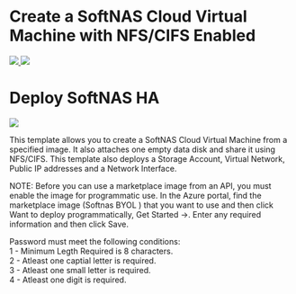 # Create a SoftNAS Cloud Virtual Machine with NFS/CIFS Enabled

<a href="https://portal.azure.com/#create/Microsoft.Template/uri/https%3A%2F%2Fraw.githubusercontent.com%2Fjimyjohny%2FSoftnas-Azure%2Fmaster%2Fazuredeploy.json" target="_blank">
    <img src="http://azuredeploy.net/deploybutton.png"/>
</a>
<a href="http://armviz.io/#/?load=https%3A%2F%2Fraw.githubusercontent.com%2Fjimyjohny%2FSoftnas-Azure%2Fmaster%2Fazuredeploy.json" target="_blank">
    <img src="http://armviz.io/visualizebutton.png"/>
</a>
<br>

# Deploy SoftNAS HA
<a href="https://portal.azure.com/#create/Microsoft.Template/uri/https%3A%2F%2Fraw.githubusercontent.com%2Fjimyjohny%2FSoftnas-Azure%2Fmaster%2FsoftnasHA.json" target="_blank">
    <img src="http://azuredeploy.net/deploybutton.png"/>
</a>

This template allows you to create a SoftNAS Cloud Virtual Machine from a specified image. It also attaches one empty data disk and share it using NFS/CIFS. This template also deploys a Storage Account, Virtual Network, Public IP addresses and a Network Interface.

NOTE: Before you can use a marketplace image from an API, you must enable the image for programmatic use. In the Azure portal, find the marketplace image (Softnas BYOL ) that you want to use and then click Want to deploy programmatically, Get Started ->. Enter any required information and then click Save.

Password must meet the following conditions:<br>
1 - Minimum Legth Required is 8 characters.<br>
2 - Atleast one captial letter is required.<br>
3 - Atleast one small letter is required.<br>
4 - Atleast one digit is required.
